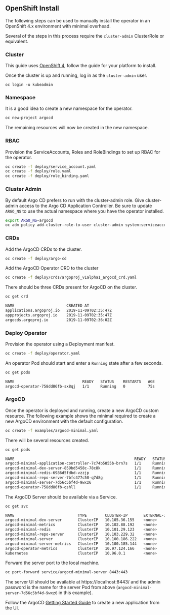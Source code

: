 ## OpenShift Install

The following steps can be used to manually install the operator in an OpenShift 4.x environment with minimal overhead.

Several of the steps in this process require the `cluster-admin` ClusterRole or equivalent.

### Cluster

This guide uses [OpenShift 4](https://try.openshift.com/), follow the 
guide for your platform to install. 

Once the cluster is up and running, log in as the `cluster-admin` user.

```
oc login -u kubeadmin
```

### Namespace

It is a good idea to create a new namespace for the operator.

```bash
oc new-project argocd
```

The remaining resources will now be created in the new namespace.

### RBAC

Provision the ServiceAccounts, Roles and RoleBindings to set up RBAC for the operator.

```bash
oc create -f deploy/service_account.yaml
oc create -f deploy/role.yaml
oc create -f deploy/role_binding.yaml
```

### Cluster Admin

By default Argo CD prefers to run with the cluster-admin role. Give cluster-admin access to the Argo CD Application Controller.
Be sure to update `ARGO_NS` to use the actual namespace where you have the operator installed.

```bash
export ARGO_NS=argocd
oc adm policy add-cluster-role-to-user cluster-admin system:serviceaccount:${ARGO_NS}:argocd-application-controller
```

### CRDs

Add the ArgoCD CRDs to the cluster.

```bash
oc create -f deploy/argo-cd
```

Add the ArgoCD Operator CRD to the cluster

```bash
oc create -f deploy/crds/argoproj_v1alpha1_argocd_crd.yaml
```

There should be three CRDs present for ArgoCD on the cluster.

```bash
oc get crd
```

```bash
NAME                       CREATED AT
applications.argoproj.io   2019-11-09T02:35:47Z
appprojects.argoproj.io    2019-11-09T02:35:47Z
argocds.argoproj.io        2019-11-09T02:36:02Z
```

### Deploy Operator

Provision the operator using a Deployment manifest.

```bash
oc create -f deploy/operator.yaml
```

An operator Pod should start and enter a `Running` state after a few seconds.

```bash
oc get pods
```

```bash
NAME                              READY   STATUS    RESTARTS   AGE
argocd-operator-758dd86fb-sx8qj   1/1     Running   0          75s
```

### ArgoCD

Once the operator is deployed and running, create a new ArgoCD custom resource.
The following example shows the minimal required to create a new ArgoCD
environment with the default configuration.

```bash
oc create -f examples/argocd-minimal.yaml
```

There will be several resources created.

```bash
oc get pods
```
```bash
NAME                                                     READY   STATUS    RESTARTS   AGE
argocd-minimal-application-controller-7c74b5855b-brn7s   1/1     Running   0          29s
argocd-minimal-dex-server-859bd5458c-78c8k               1/1     Running   0          29s
argocd-minimal-redis-6986d5fdbd-vzzjp                    1/1     Running   0          29s
argocd-minimal-repo-server-7bfc477c58-q7d8g              1/1     Running   0          29s
argocd-minimal-server-7d56c5bf4d-9wxz6                   1/1     Running   0          29s
argocd-operator-758dd86fb-qshll                          1/1     Running   0          51s
```

The ArgoCD Server should be available via a Service.

```bash
oc get svc
```

```bash
NAME                            TYPE        CLUSTER-IP       EXTERNAL-IP   PORT(S)             AGE
argocd-minimal-dex-server       ClusterIP   10.105.36.155    <none>        5556/TCP,5557/TCP   2m28s
argocd-minimal-metrics          ClusterIP   10.102.88.192    <none>        8082/TCP            2m28s
argocd-minimal-redis            ClusterIP   10.101.29.123    <none>        6379/TCP            2m28s
argocd-minimal-repo-server      ClusterIP   10.103.229.32    <none>        8081/TCP,8084/TCP   2m28s
argocd-minimal-server           ClusterIP   10.100.186.222   <none>        80/TCP,443/TCP      2m28s
argocd-minimal-server-metrics   ClusterIP   10.100.185.144   <none>        8083/TCP            2m28s
argocd-operator-metrics         ClusterIP   10.97.124.166    <none>        8383/TCP,8686/TCP   23m
kubernetes                      ClusterIP   10.96.0.1        <none>        443/TCP             44m
```

Forward the server port to the local machine.

```bash
oc port-forward service/argocd-minimal-server 8443:443
```

The server UI should be available at https://localhost:8443/ and the admin
password is the name for the server Pod from above (`argocd-minimal-server-7d56c5bf4d-9wxz6` in this example).

Follow the ArgoCD [Getting Started Guide](https://argoproj.github.io/argo-cd/getting_started/#creating-apps-via-ui) 
to create a new application from the UI.
